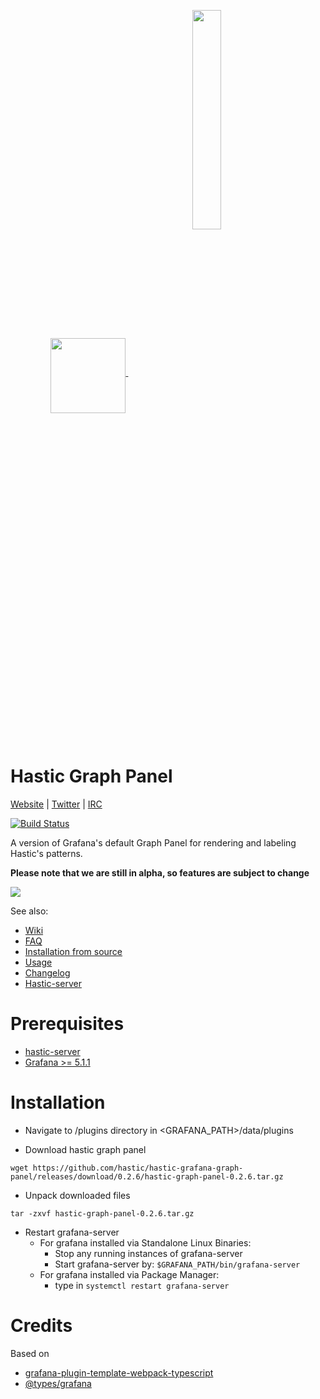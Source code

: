 <p align="center">
  <a href=#hastic-graph-panel>
  <img width="auto" align="middle" height="120px" src="https://github.com/hastic/hastic-grafana-graph-panel/blob/master/src/img/hastic_graph.png" />
  <img hspace="50" align="middle" width="30%" height="30%" src="https://github.com/hastic/hastic-grafana-graph-panel/blob/master/src/img/hastic_logo.png" />
  </a>
</p>

# Hastic Graph Panel
[Website](https://hastic.io) |
[Twitter](https://twitter.com/hasticio) | 
[IRC](https://webchat.freenode.net/?channels=#hastic)

[![Build Status](https://travis-ci.org/hastic/hastic-grafana-graph-panel.svg?branch=master)](https://travis-ci.org/hastic/hastic-grafana-graph-panel)

A version of Grafana's default Graph Panel for rendering and labeling Hastic's patterns.

**Please note that we are still in alpha, so features are subject to change**

<img src="https://hastic.io/images/cpu_white.gif" />


See also:
* [Wiki](https://github.com/hastic/hastic-grafana-graph-panel/wiki)
* [FAQ](https://github.com/hastic/hastic-grafana-graph-panel/wiki/FAQ)
* [Installation from source](https://github.com/hastic/hastic-grafana-graph-panel/wiki/Installation-from-source)
* [Usage](https://github.com/hastic/hastic-grafana-graph-panel/wiki/Usage)
* [Changelog](https://github.com/hastic/hastic-grafana-graph-panel/wiki/Changelog)
* [Hastic-server](https://github.com/hastic/hastic-server)


# Prerequisites

* [hastic-server](https://github.com/hastic/hastic-server)
* [Grafana >= 5.1.1](https://grafana.com/grafana/download)

# Installation

- Navigate to /plugins directory in <GRAFANA_PATH>/data/plugins

- Download hastic graph panel
```
wget https://github.com/hastic/hastic-grafana-graph-panel/releases/download/0.2.6/hastic-graph-panel-0.2.6.tar.gz
```

- Unpack downloaded files
```
tar -zxvf hastic-graph-panel-0.2.6.tar.gz
```

- Restart grafana-server
  - For grafana installed via Standalone Linux Binaries:
    - Stop any running instances of grafana-server
    - Start grafana-server by:
      ```$GRAFANA_PATH/bin/grafana-server```
  - For grafana installed via Package Manager:
    - type in ```systemctl restart grafana-server```


# Credits

Based on 

* [grafana-plugin-template-webpack-typescript](https://github.com/CorpGlory/grafana-plugin-template-webpack-typescript) 
* [@types/grafana](https://github.com/CorpGlory/types-grafana)
